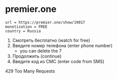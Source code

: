 # premier.one

~~~
url = https://premier.one/show/19017
monetization = FREE
country = Russia
~~~

1. Смотреть бесплатно (watch for free)
2. Введите номер телефона (enter phone number)
   - you can delete the 7
3. Продолжить (continue)
4. Введите код из СМС (enter code from SMS)

429 Too Many Requests
